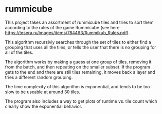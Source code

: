 # rummicube

This project takes an assortment of rummicube tiles and tries to sort them according to the rules of the game Rummicube (see here https://tesera.ru/images/items/784463/Rummikub_Rules.pdf). 

This algorithm recursivly searches through the set of tiles to either find a grouping that uses all the tiles, or tells the user that there is no grouping for all of the tiles. 

The algorithm works by making a guess at one group of tiles, removing it from the batch, and then repeating on the smaller subset. If the program gets to the end and there are still tiles remaining, it moves back a layer and tries a different random grouping. 

The time complexity of this algorithm is exponential, and tends to be too slow to be useable at around 30 tiles. 

The program also includes a way to get plots of runtime vs. tile count which clearly show the exponential behavior. 
